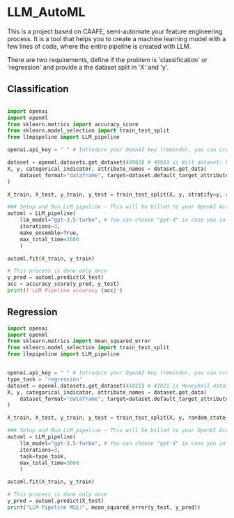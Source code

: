 # LLM_AutoML

This is a project based on CAAFE, semi-automate your feature engineering process. It is a tool that helps you to create a machine learning model with a few lines of code, where the entire pipeline is created with LLM.

There are two requirements, define if the problem is 'classification' or 'regression' and provide a the dataset split in 'X' and 'y'.

## Classification

```python

import openai
import openml
from sklearn.metrics import accuracy_score
from sklearn.model_selection import train_test_split
from llmpipeline import LLM_pipeline

openai.api_key = " " # Introduce your OpenAI key (reminder, you can create a Key with a free account, up to €5 budget "21/08/2023", equivalent to approximately running this framework 500 or more with 3 pipelines solutions)

dataset = openml.datasets.get_dataset(40983) # 40983 is Wilt dataset: https://www.openml.org/search?type=data&status=active&id=40983
X, y, categorical_indicator, attribute_names = dataset.get_data(
    dataset_format="dataframe", target=dataset.default_target_attribute
)

X_train, X_test, y_train, y_test = train_test_split(X, y, stratify=y, random_state=0)

### Setup and Run LLM pipeline - This will be billed to your OpenAI Account!
automl = LLM_pipeline(
    llm_model="gpt-3.5-turbo", # You can choose "gpt-4" in case you in case you have a paid account
    iterations=3,
    make_ensemble=True,
    max_total_time=3600
    )

automl.fit(X_train, y_train)

# This process is done only once
y_pred = automl.predict(X_test)
acc = accuracy_score(y_pred, y_test)
print(f'LLM Pipeline accuracy {acc}')

```

## Regression

```python
import openai
import openml
from sklearn.metrics import mean_squared_error
from sklearn.model_selection import train_test_split
from llmpipeline import LLM_pipeline


openai.api_key = " " # Introduce your OpenAI key (reminder, you can create a Key with a free account, up to €5 budget "21/08/2023", equivalent to approximately running this framework 500 or more times with 3 pipelines solutions)
type_task = 'regression'
dataset = openml.datasets.get_dataset(41021) # 41021 is Moneyball dataset: https://www.openml.org/search?type=data&status=active&id=41021
X, y, categorical_indicator, attribute_names = dataset.get_data(
    dataset_format="dataframe", target=dataset.default_target_attribute
)

X_train, X_test, y_train, y_test = train_test_split(X, y, random_state=0)

### Setup and Run LLM pipeline - This will be billed to your OpenAI Account!
automl = LLM_pipeline(
    llm_model="gpt-3.5-turbo", # You can choose "gpt-4" in case you in case you have a paid account
    iterations=3,
    task=type_task,
    max_total_time=3600
    )

automl.fit(X_train, y_train)

# This process is done only once
y_pred = automl.predict(X_test)
print("LLM Pipeline MSE:", mean_squared_error(y_test, y_pred))

```
